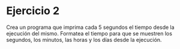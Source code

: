# Ejercicio 2

Crea un programa que imprima cada 5 segundos el tiempo desde la ejecución del mismo. Formatea el tiempo para que se muestren los segundos, los minutos, las horas y los días desde la ejecución.

